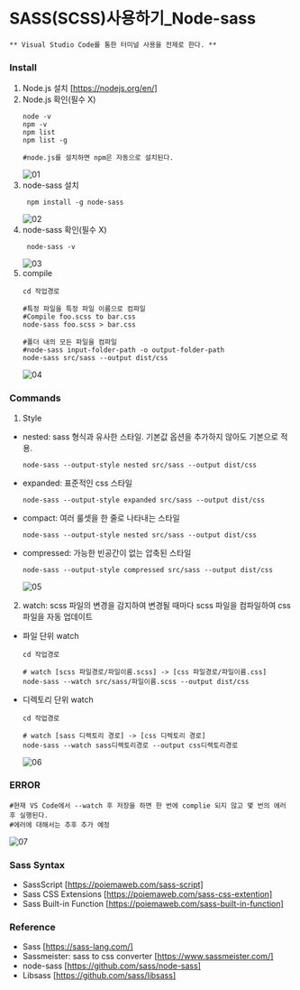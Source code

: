 SASS(SCSS)사용하기_Node-sass
==
~~~
** Visual Studio Code를 통한 터미널 사용을 전제로 한다. **
~~~

### Install
1. Node.js 설치 [https://nodejs.org/en/]
2. Node.js 확인(필수 X)
   ~~~dash
   node -v
   npm -v
   npm list
   npm list -g

   #node.js를 설치하면 npm은 자동으로 설치된다.
   ~~~
   ![01](https://user-images.githubusercontent.com/57767002/82981843-da02b280-a027-11ea-8fe9-9a0ce5956621.jpg)
3. node-sass 설치
   ~~~dash
    npm install -g node-sass
   ~~~
   ![02](https://user-images.githubusercontent.com/57767002/82981844-da9b4900-a027-11ea-834e-f3bc528e1384.jpg)
4. node-sass 확인(필수 X)
   ~~~dash
    node-sass -v
   ~~~
   ![03](https://user-images.githubusercontent.com/57767002/82981846-da9b4900-a027-11ea-9b0a-11ea9ca46067.jpg)
5. compile
   ~~~dash
   cd 작업경로

   #특정 파일을 특정 파일 이름으로 컴파일
   #Compile foo.scss to bar.css
   node-sass foo.scss > bar.css

   #폴더 내의 모든 파일을 컴파일
   #node-sass input-folder-path -o output-folder-path
   node-sass src/sass --output dist/css
   ~~~
   ![04](https://user-images.githubusercontent.com/57767002/82981835-d838ef00-a027-11ea-83cc-0a3e16d57825.jpg)
   
   
### Commands 
1. Style
+ nested: sass 형식과 유사한 스타일. 기본값 옵션을 추가하지 않아도 기본으로 적용.
  ~~~dash
  node-sass --output-style nested src/sass --output dist/css
  ~~~

+ expanded: 표준적인 css 스타일
  ~~~dash
  node-sass --output-style expanded src/sass --output dist/css
  ~~~

+ compact: 여러 룰셋을 한 줄로 나타내는 스타일
  ~~~dash
  node-sass --output-style nested src/sass --output dist/css
  ~~~

+ compressed: 가능한 빈공간이 없는 압축된 스타일
  ~~~dash
  node-sass --output-style compressed src/sass --output dist/css
  ~~~
  ![05](https://user-images.githubusercontent.com/57767002/82981839-d96a1c00-a027-11ea-86b9-b3a3bc5ee799.jpg)
  
2. watch: scss 파일의 변경을 감지하여 변경될 때마다 scss 파일을 컴파일하여 css 파일을 자동 업데이트

+ 파일 단위 watch
  ~~~dash
  cd 작업경로

  # watch [scss 파일경로/파일이름.scss] -> [css 파일경로/파일이름.css]
  node-sass --watch src/sass/파일이름.scss --output dist/css
  ~~~
  
+ 디렉토리 단위 watch
  ~~~dash
  cd 작업경로

  # watch [sass 디렉토리 경로] -> [css 디렉토리 경로]
  node-sass --watch sass디렉토리경로 --output css디렉토리경로
  ~~~
  ![06](https://user-images.githubusercontent.com/57767002/82981841-d96a1c00-a027-11ea-87e1-9528ca8648a1.jpg)
  
  
### ERROR
  ~~~dash
  #현재 VS Code에서 --watch 후 저장을 하면 한 번에 complie 되지 않고 몇 번의 에러 후 실행된다.
  #에러에 대해서는 추후 추가 예정
  ~~~
![07](https://user-images.githubusercontent.com/57767002/82981842-da02b280-a027-11ea-9127-cebcc0808872.jpg)


### Sass Syntax
+ SassScript [https://poiemaweb.com/sass-script]
+ Sass CSS Extensions [https://poiemaweb.com/sass-css-extention]
+ Sass Built-in Function [https://poiemaweb.com/sass-built-in-function]


### Reference
+ Sass [https://sass-lang.com/]
+ Sassmeister: sass to css converter [https://www.sassmeister.com/]
+ node-sass [https://github.com/sass/node-sass]
+ Libsass [https://github.com/sass/libsass]
